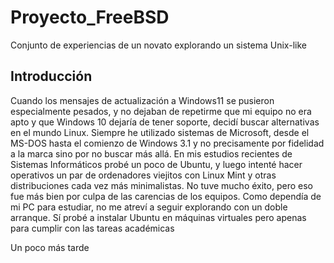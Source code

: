 # Proyecto_FreeBSD
Conjunto de experiencias de un novato explorando un sistema Unix-like

## Introducción


Cuando los mensajes de actualización a Windows11 se pusieron especialmente pesados, y no dejaban de repetirme que mi equipo no era apto y que Windows 10 dejaría de tener soporte, decidí buscar alternativas en el mundo Linux.
Siempre he utilizado sistemas de Microsoft, desde el MS-DOS hasta el comienzo de Windows 3.1 y no precisamente por fidelidad a la marca sino por no buscar más allá.
En mis estudios recientes de Sistemas Informáticos probé un poco de Ubuntu, y luego intenté hacer operativos un par de ordenadores viejitos con Linux Mint y otras distribuciones cada vez más minimalistas. No tuve mucho éxito, pero eso fue más bien por culpa de las carencias de los equipos.
Como dependía de mi PC para estudiar, no me atreví a seguir explorando con un doble arranque. Sí probé a instalar Ubuntu en máquinas virtuales pero apenas para cumplir con las tareas académicas

Un poco más tarde 
